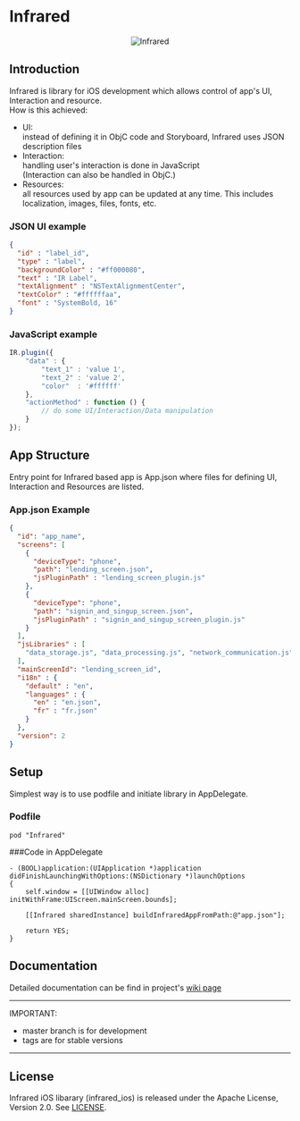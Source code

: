 # Infrared

<p align="center">
  <img src ="https://github.com/infrared-io/infrared_ios/wiki/images/FULL-LOGO-transparent.png" alt='Infrared'/>
</p>

## Introduction  

Infrared is library for iOS development which allows control of app's UI, Interaction and resource.  
How is this achieved:  
* UI:   
instead of defining it in ObjC code and Storyboard, Infrared uses JSON description files  
* Interaction:  
handling user's interaction is done in JavaScript    
(Interaction can also be handled in ObjC.)   
* Resources:   
all resources used by app can be updated at any time. This includes localization, images, files, fonts, etc.

### JSON UI example

```json
{
  "id" : "label_id",
  "type" : "label",
  "backgroundColor" : "#ff000080",
  "text" : "IR Label",
  "textAlignment" : "NSTextAlignmentCenter",
  "textColor" : "#ffffffaa",
  "font" : "SystemBold, 16"
}
```

### JavaScript example

```javascript
IR.plugin({
    "data" : {
        "text_1" : 'value 1',
        "text_2" : 'value 2',
        "color"  : '#ffffff'
    },
    "actionMethod" : function () {
        // do some UI/Interaction/Data manipulation
    }
});
```

## App Structure

Entry point for Infrared based app is App.json where files for defining UI, Interaction and Resources are listed.

### App.json Example

```json
{
  "id": "app_name",
  "screens": [
    {
      "deviceType": "phone",
      "path": "lending_screen.json",
      "jsPluginPath" : "lending_screen_plugin.js"
    },
    {
      "deviceType": "phone",
      "path": "signin_and_singup_screen.json",
      "jsPluginPath" : "signin_and_singup_screen_plugin.js"
    }
  ],
  "jsLibraries" : [
    "data_storage.js", "data_processing.js", "network_communication.js"
  ],
  "mainScreenId": "lending_screen_id",
  "i18n" : {
    "default" : "en",
    "languages" : {
      "en" : "en.json",
      "fr" : "fr.json"
    }
  },
  "version": 2
}
```


## Setup

Simplest way is to use podfile and initiate library in AppDelegate.

### Podfile

```
pod "Infrared"
```

###Code in AppDelegate

```objc
- (BOOL)application:(UIApplication *)application didFinishLaunchingWithOptions:(NSDictionary *)launchOptions
{
    self.window = [[UIWindow alloc] initWithFrame:UIScreen.mainScreen.bounds];

    [[Infrared sharedInstance] buildInfraredAppFromPath:@"app.json"];

    return YES;
}
```

## Documentation

Detailed documentation can be find in project's [wiki page](https://github.com/infrared-io/infrared_ios/wiki)

----
IMPORTANT:  
- master branch is for development  
- tags are for stable versions

---

## License

Infrared iOS libarary (infrared_ios) is released under the Apache License, Version 2.0. See
[LICENSE](https://github.com/infrared-io/infrared_ios/blob/master/NOTICE).
